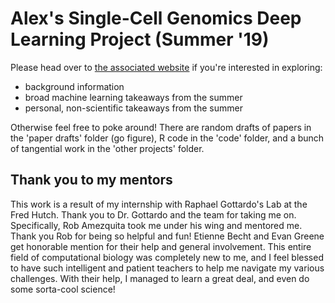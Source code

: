 Alex's Single-Cell Genomics Deep Learning Project (Summer '19)
================

Please head over to [the associated website](https://alexnghiem.github.io/r10xDL/) if you're interested in exploring:

* background information
* broad machine learning takeaways from the summer
* personal, non-scientific takeaways from the summer

Otherwise feel free to poke around! There are random drafts of papers in the 'paper drafts' folder (go figure), R code in the 'code' folder, and a bunch of tangential work in the 'other projects' folder.

## Thank you to my mentors

This work is a result of my internship with Raphael Gottardo's Lab at the Fred Hutch. Thank you to Dr. Gottardo and the team for taking me on. Specifically, Rob Amezquita took me under his wing and mentored me. Thank you Rob for being so helpful and fun! Etienne Becht and Evan Greene get honorable mention for their help and general involvement. This entire field of computational biology was completely new to me, and I feel blessed to have such intelligent and patient teachers to help me navigate my various challenges. With their help, I managed to learn a great deal, and even do some sorta-cool science!



